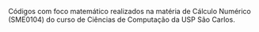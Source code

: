Códigos com foco matemático realizados na matéria de Cálculo Numérico (SME0104) do curso de Ciências de Computação da USP São Carlos.
